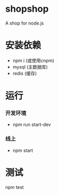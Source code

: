 # shopshop

A shop for node.js

# 安装依赖

+  npm i (或使用cnpm)
+  mysql (主数据库)
+  redis (缓存)

# 运行

### 开发环境
+ npm run start-dev

### 线上
+ npm  start

# 测试

npm test
